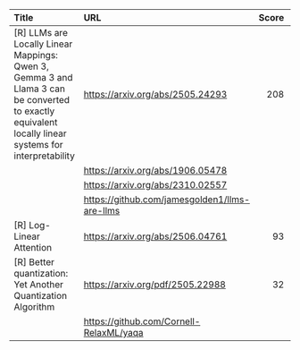 | Title                                                                                                                                                | URL                                           |   Score | Date                |
|:-----------------------------------------------------------------------------------------------------------------------------------------------------|:----------------------------------------------|--------:|:--------------------|
| [R] LLMs are Locally Linear Mappings: Qwen 3, Gemma 3 and Llama 3 can be converted to exactly equivalent locally linear systems for interpretability | https://arxiv.org/abs/2505.24293              |     208 | 2025-06-06 12:55:36 |
|                                                                                                                                                      | https://arxiv.org/abs/1906.05478              |         |                     |
|                                                                                                                                                      | https://arxiv.org/abs/2310.02557              |         |                     |
|                                                                                                                                                      | https://github.com/jamesgolden1/llms-are-llms |         |                     |
| [R] Log-Linear Attention                                                                                                                             | https://arxiv.org/abs/2506.04761              |      93 | 2025-06-07 08:34:07 |
| [R] Better quantization: Yet Another Quantization Algorithm                                                                                          | https://arxiv.org/pdf/2505.22988              |      32 | 2025-06-06 16:13:09 |
|                                                                                                                                                      | https://github.com/Cornell-RelaxML/yaqa       |         |                     |